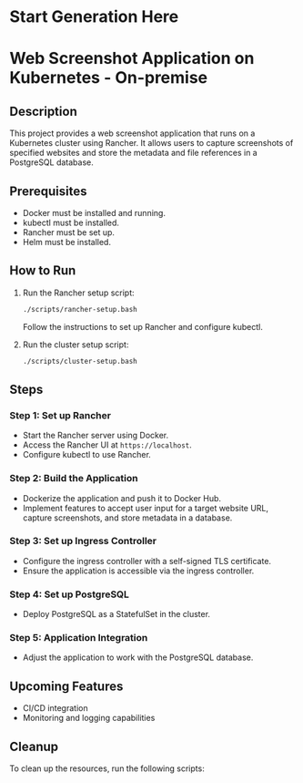 # Start Generation Here
# Web Screenshot Application on Kubernetes - On-premise

## Description
This project provides a web screenshot application that runs on a Kubernetes cluster using Rancher. It allows users to capture screenshots of specified websites and store the metadata and file references in a PostgreSQL database.

## Prerequisites
- Docker must be installed and running.
- kubectl must be installed.
- Rancher must be set up.
- Helm must be installed.

## How to Run
1. Run the Rancher setup script:
   ```bash
   ./scripts/rancher-setup.bash
   ```
   Follow the instructions to set up Rancher and configure kubectl.

2. Run the cluster setup script:
   ```bash
   ./scripts/cluster-setup.bash
   ```

## Steps
### Step 1: Set up Rancher
- Start the Rancher server using Docker.
- Access the Rancher UI at `https://localhost`.
- Configure kubectl to use Rancher.

### Step 2: Build the Application
- Dockerize the application and push it to Docker Hub.
- Implement features to accept user input for a target website URL, capture screenshots, and store metadata in a database.

### Step 3: Set up Ingress Controller
- Configure the ingress controller with a self-signed TLS certificate.
- Ensure the application is accessible via the ingress controller.

### Step 4: Set up PostgreSQL
- Deploy PostgreSQL as a StatefulSet in the cluster.

### Step 5: Application Integration
- Adjust the application to work with the PostgreSQL database.

## Upcoming Features
- CI/CD integration
- Monitoring and logging capabilities

## Cleanup
To clean up the resources, run the following scripts:

